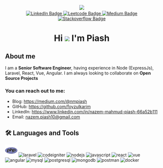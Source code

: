 <div id="header" align="center">
  <img src="https://media.giphy.com/media/M9gbBd9nbDrOTu1Mqx/giphy.gif" width="100"/>
  
  <div id="badges">
    <a href="https://www.linkedin.com/in/nazem-mahmud-piash-66a52b111">
      <img src="https://img.shields.io/badge/LinkedIn-blue?style=for-the-badge&logo=linkedin&logoColor=white" alt="LinkedIn Badge"/>
    </a>
    <a href="https://leetcode.com/piash001">
      <img src="https://img.shields.io/badge/dynamic/json?style=for-the-badge&labelColor=black&color=%23ffa116&label=Leetcode&query=solved&url=https%3A%2F%2Fleetcode-badge.vercel.app%2Fapi%2Fusers%2Fpiash001&logo=leetcode&logoColor=yellow" alt="Leetcode Badge"/>
    </a>
    <a href="https://medium.com/@nmpiash">
      <img src="https://img.shields.io/badge/Medium-gray?style=for-the-badge&logo=medium&logoColor=white" alt="Medium Badge"/>
    </a>
    <a href="https://stackoverflow.com/users/5958526/nazem-mahmud-piash">
      <img src="https://img.shields.io/badge/Stackoverflow-orange?style=for-the-badge&logo=twitter&logoColor=white" alt="Stackoverflow Badge"/>
    </a>
    
  </div>
  
  <!--<img src="https://komarev.com/ghpvc/?username=NazemMahmud&style=flat-square&color=blue" alt=""/> -->
  
  <h1>
    Hi
    <img src="https://media.giphy.com/media/hvRJCLFzcasrR4ia7z/giphy.gif" width="30px"/> 
    I'm Piash
  </h1>
  
</div>



## About me

I am a **Senior Software Engineer**, having experience in Node (ExpressJs), Laravel, React, Vue, Angular. I am always looking to collaborate on **Open Source Projects**

### You can reach out to me:
- Blog: https://medium.com/@nmpiash
- GitHub: https://github.com/foyzulkarim
- LinkedIn: https://www.linkedin.com/in/nazem-mahmud-piash-66a52b111
- Email:  nazem.piash10@gmail.com

<p></p>

<!-- ### :fire: My Stats -->

<!-- [![GitHub Streak](http://github-readme-streak-stats.herokuapp.com?user=NazemMahmud&theme=dark)](https://git.io/streak-stats) -->

<!-- [![Top Langs](https://github-readme-stats.vercel.app/api/top-langs/?username=NazemMahmud&theme=dark)](https://github.com/anuraghazra/github-readme-stats) -->

## :hammer_and_wrench: Languages and Tools

<div>
  <img alt="php" height="40" width="40" src="https://raw.githubusercontent.com/devicons/devicon/master/icons/php/php-original.svg">
  <img alt="laravel" height="40" width="40" src="https://upload.wikimedia.org/wikipedia/commons/thumb/9/9a/Laravel.svg/1200px-Laravel.svg.png">
  <img alt="codeigniter" height="40" width="40" src="https://cdn.worldvectorlogo.com/logos/codeigniter.svg">
  <img alt="nodejs" height="40" width="40" src="https://cdn-icons-png.flaticon.com/512/919/919825.png">
  
  <img alt="javascript" height="40" width="40" src="https://cdn.iconscout.com/icon/free/png-256/javascript-23-1174949.png">
  <img alt="react" height="40" width="40" src="https://upload.wikimedia.org/wikipedia/commons/thumb/a/a7/React-icon.svg/640px-React-icon.svg.png">
  <img alt="vue" height="40" width="40" src="https://cdn.iconscout.com/icon/free/png-256/vuejs-1175052.png">
  <img alt="angular" height="40" width="40" src="https://cdn.iconscout.com/icon/free/png-256/angular-2752246-2285063.png">
  
  <img alt="mysql" height="40" width="40" src="https://icons-for-free.com/iconfiles/png/512/development+logo+mysql+icon-1320184807686758112.png">
  <img alt="postgresql" height="40" width="40" src="https://cdn.iconscout.com/icon/free/png-256/postgresql-11-1175122.png">
  <img alt="mongodb" height="40" width="40" src="https://cdn.iconscout.com/icon/free/png-256/mongodb-5-1175140.png">

  <img alt="postman" height="40" width="40" src="https://www.vectorlogo.zone/logos/getpostman/getpostman-icon.svg">
  <img alt="docker" height="40" width="40" src="https://www.svgrepo.com/show/353661/docker.svg">
 
</div>


<!---
NazemMahmud/NazemMahmud is a ✨ special ✨ repository because its `README.md` (this file) appears on your GitHub profile.
You can click the Preview link to take a look at your changes.
- 🌱 I’m currently learning ...
- 👀 I’m interested in ...
--->
